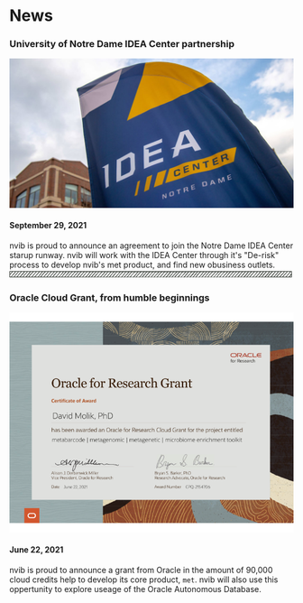 <link rel="stylesheet" href="/assets/css/styles.css">
<script src="/assets/js/document_include.js"></script> 

<h1>News</h1>

<span id="idea" class="news">
<h3>University of Notre Dame IDEA Center partnership</h3>
<img src="/assets/idea_center.jpg" alt="IDEA Center">
<h4>September 29, 2021</h4>
nvib is proud to announce an agreement to join the Notre Dame IDEA Center starup runway. nvib will work with the IDEA Center through it's "De-risk" process to develop nvib's met product, and find new obusiness outlets.
</span>

<img src="/assets/box.png">

<span id="oci" class="news">
<h3>Oracle Cloud Grant, from humble beginnings</h3>
<img src="/assets/cloud_grant.png" alt="the cloud grant">
<h4>June 22, 2021</h4>
nvib is proud to announce a grant from Oracle in the amount of 90,000 cloud credits help to develop its core product, <code>met</code>. nvib will also use this oppertunity to explore useage of the Oracle Autonomous Database.
</span>

<script>
document.include('/assets/menu.html')
</script>
